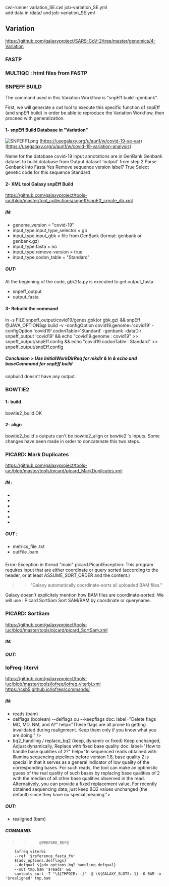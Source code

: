 cwl-runner variation_SE.cwl job-variation_SE.yml  
add data in /data/ and job-variation_SE.yml


## Variation
 https://github.com/galaxyproject/SARS-CoV-2/tree/master/genomics/4-Variation

### FASTP

### MULTIQC : html files from FASTP

### SNPEFF BUILD

The command used in this Variation Workflow is "snpEff build -genbank".

First, we will generate a cwl tool to execute this specific function of snpEff (and snpEff build) in order be able to reproduce the Variation Workflow, then proceed with generalization.

#### 1- snpEff Build Database in "Variation"

![SNPEFF1.png](:/bbea8f0cac904109a883a9b42c340a8c)
(https://usegalaxy.org/u/aun1/w/covid-19-se-var)
(https://usegalaxy.org/u/aun1/w/covid-19-variation-analysis)

Name for the database
    covid-19
Input annotations are in
    GenBank
Genbank dataset to build database from
    Output dataset 'output' from step 2
Parse Genbank into Fasta
    Yes
Remove sequence version label?
    True
Select genetic code for this sequence
    Standard

#### 2- XML tool Galaxy snpEff Build
https://github.com/galaxyproject/tools-iuc/blob/master/tool_collections/snpeff/snpEff_create_db.xml
##### IN:
- genome_version = "covid-19"
- input_type.input_type_selector = gb
- input_type.input_gbk = file from GenBank (format: genbank or genbank.gz)
- input_type.fasta = no
- input_type.remove-version = true
- input_type.codon_table = "Standard"

##### OUT:
At the beginning of the code, gbk2fa.py is executed to get output_fasta
- snpeff_output
- output_fasta

#### 3- Rebuild the command

ln -s FILE snpeff_output/covid19/genes.gbk(or gbk.gz) &&
snpEff @JAVA_OPTIONS@ build -v  -configOption covid19.genome='covid19'  -configOption 'covid19'.codonTable='Standard' -genbank  -dataDir snpeff_output 'covid19' &&
echo "covid19.genome : covid19" >> snpeff_output/snpEff.config &&
echo "covid19.codonTable : Standard" >> snpeff_output/snpEff.config

##### Conclusion > Use InitialWorkDirReq for mkdir & ln & echo and baseCommand for snpEff build
snpbuild doesn't have any output.

### BOWTIE2
#### 1- build 
bowtie2_build OK
#### 2- align
bowtie2_build's outputs can't be bowtie2_align or bowtie2 's inputs.
Some changes have been made in order to concatenate this two steps.

### PICARD: Mark Duplicates 
https://github.com/galaxyproject/tools-iuc/blob/master/tools/picard/picard_MarkDuplicates.xml
##### IN :
-
-
-
-
-
-
##### OUT :
- metrics_file .txt
- outFile .bam

##### 

Error: Exception in thread "main" picard.PicardException: This program requires input that are either coordinate or query sorted (according to the header, or at least ASSUME_SORT_ORDER and the content.) 

>> "Galaxy automatically coordinate-sorts all uploaded BAM files." 


Galaxy doesn't explicitely mention how BAM files are coordinate-sorted.
We will use : Picard SortSam Sort SAM/BAM by coordinate or queryname.

### PICARD: SortSam
https://github.com/galaxyproject/tools-iuc/blob/master/tools/picard/picard_SortSam.xml
##### IN:
##### OUT:

### loFreq: litervi
https://github.com/galaxyproject/tools-iuc/blob/master/tools/lofreq/lofreq_viterbi.xml
https://csb5.github.io/lofreq/commands/

##### IN:
- reads (bam)
- delflags (boolean) --delflags ou --keepflags
  doc:             label="Delete flags MC, MD, NM, and A?"
              help="These flags are all prone to getting invalidated during realignment. Keep them only if you know what you are doing." />
- bq2_handling / replace_bq2 (keep, dynamic or fixed) Keep unchanged, Adjust dynamically, Replace with fixed base quality
  doc: label="How to handle base qualities of 2?"
  help="In sequenced reads obtained with Illumina sequencing pipelines before version 1.8, base quality 2 is special in that it  serves as a general indicator of low quality of the corresponding bases. For such reads, the tool can make an optimistic guess of the real quality of such bases by replacing base qualities of 2 with the median of all other base qualities observed in the read. Alternatively, you can provide a fixed replacement value. For recently obtained sequencing data, just keep BQ2 values unchanged (the default) since they have no special meaning.">

##### OUT:
- realigned (bam)


##### COMMAND:

>>         @PREPARE_REF@
        lofreq viterbi
        --ref '$reference_fasta_fn'
        ${adv_options.delflags}
        --defqual ${adv_options.bq2_handling.defqual}
        --out tmp.bam '$reads' &&
        samtools sort -T "\${TMPDIR:-.}" -@ \${GALAXY_SLOTS:-1} -O BAM -o '$realigned' tmp.bam
